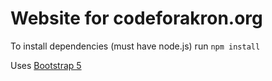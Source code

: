 # Website for codeforakron.org  

To install dependencies (must have node.js) run ```npm install```

Uses [Bootstrap 5](https://getbootstrap.com/)